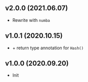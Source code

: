 ## v2.0.0 (2021.06.07)

- Rewrite with `numba`

## v1.0.1 (2020.10.15)

- \+ return type annotation for `Hash()`

## v1.0.0 (2020.09.20)

- Init
